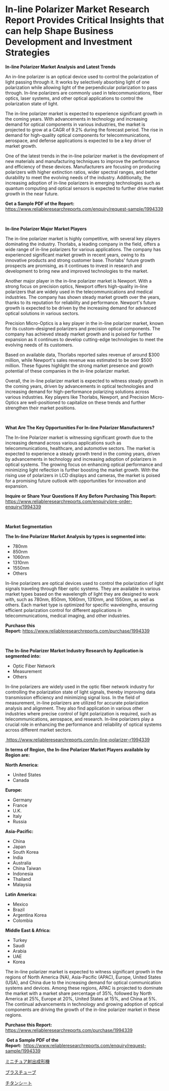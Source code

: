 <p><h1>In-line Polarizer Market Research Report Provides Critical Insights that can help Shape Business Development and Investment Strategies</h1></p><p><strong>In-line Polarizer Market Analysis and Latest Trends</strong></p>
<p><p>An in-line polarizer is an optical device used to control the polarization of light passing through it. It works by selectively absorbing light of one polarization while allowing light of the perpendicular polarization to pass through. In-line polarizers are commonly used in telecommunications, fiber optics, laser systems, and other optical applications to control the polarization state of light.</p><p>The in-line polarizer market is expected to experience significant growth in the coming years. With advancements in technology and increasing demand for optical components in various industries, the market is projected to grow at a CAGR of 9.2% during the forecast period. The rise in demand for high-quality optical components for telecommunications, aerospace, and defense applications is expected to be a key driver of market growth.</p><p>One of the latest trends in the in-line polarizer market is the development of new materials and manufacturing techniques to improve the performance and efficiency of these devices. Manufacturers are focusing on producing polarizers with higher extinction ratios, wider spectral ranges, and better durability to meet the evolving needs of the industry. Additionally, the increasing adoption of in-line polarizers in emerging technologies such as quantum computing and optical sensors is expected to further drive market growth in the near future.</p></p>
<p><strong>Get a Sample PDF of the Report:&nbsp;</strong> <a href="https://www.reliableresearchreports.com/enquiry/request-sample/1994339">https://www.reliableresearchreports.com/enquiry/request-sample/1994339</a></p>
<p>&nbsp;</p>
<p><strong>In-line Polarizer Major Market Players</strong></p>
<p><p>The in-line polarizer market is highly competitive, with several key players dominating the industry. Thorlabs, a leading company in the field, offers a wide range of in-line polarizers for various applications. The company has experienced significant market growth in recent years, owing to its innovative products and strong customer base. Thorlabs' future growth prospects are promising, as it continues to invest in research and development to bring new and improved technologies to the market.</p><p>Another major player in the in-line polarizer market is Newport. With a strong focus on precision optics, Newport offers high-quality in-line polarizers that are widely used in the telecommunications and medical industries. The company has shown steady market growth over the years, thanks to its reputation for reliability and performance. Newport's future growth is expected to be driven by the increasing demand for advanced optical solutions in various sectors.</p><p>Precision Micro-Optics is a key player in the in-line polarizer market, known for its custom-designed polarizers and precision optical components. The company has achieved steady market growth and is poised for further expansion as it continues to develop cutting-edge technologies to meet the evolving needs of its customers.</p><p>Based on available data, Thorlabs reported sales revenue of around $300 million, while Newport's sales revenue was estimated to be over $500 million. These figures highlight the strong market presence and growth potential of these companies in the in-line polarizer market.</p><p>Overall, the in-line polarizer market is expected to witness steady growth in the coming years, driven by advancements in optical technologies and increasing demand for high-performance polarizing solutions across various industries. Key players like Thorlabs, Newport, and Precision Micro-Optics are well-positioned to capitalize on these trends and further strengthen their market positions.</p></p>
<p>&nbsp;</p>
<p><strong>What Are The Key Opportunities For In-line Polarizer Manufacturers?</strong></p>
<p><p>The In-line Polarizer market is witnessing significant growth due to the increasing demand across various applications such as telecommunications, healthcare, and automotive sectors. The market is expected to experience a steady growth trend in the coming years, driven by advancements in technology and increasing adoption of polarizers in optical systems. The growing focus on enhancing optical performance and minimizing light reflection is further boosting the market growth. With the rising use of polarizers in LCD displays and cameras, the market is poised for a promising future outlook with opportunities for innovation and expansion.</p></p>
<p><strong>Inquire or Share Your Questions If Any Before Purchasing This Report:</strong> <a href="https://www.reliableresearchreports.com/enquiry/pre-order-enquiry/1994339">https://www.reliableresearchreports.com/enquiry/pre-order-enquiry/1994339</a></p>
<p>&nbsp;</p>
<p><strong>Market Segmentation</strong></p>
<p><strong>The In-line Polarizer Market Analysis by types is segmented into:</strong></p>
<p><ul><li>780nm</li><li>850nm</li><li>1060nm</li><li>1310nm</li><li>1550nm</li><li>Others</li></ul></p>
<p><p>In-line polarizers are optical devices used to control the polarization of light signals traveling through fiber optic systems. They are available in various market types based on the wavelength of light they are designed to work with, such as 780nm, 850nm, 1060nm, 1310nm, and 1550nm, as well as others. Each market type is optimized for specific wavelengths, ensuring efficient polarization control for different applications in telecommunications, medical imaging, and other industries.</p></p>
<p><strong>Purchase this Report:&nbsp;</strong><a href="https://www.reliableresearchreports.com/purchase/1994339">https://www.reliableresearchreports.com/purchase/1994339</a></p>
<p>&nbsp;</p>
<p><strong>The In-line Polarizer Market Industry Research by Application is segmented into:</strong></p>
<p><ul><li>Optic Fiber Network</li><li>Measurement</li><li>Others</li></ul></p>
<p><p>In-line polarizers are widely used in the optic fiber network industry for controlling the polarization state of light signals, thereby improving data transmission efficiency and minimizing signal loss. In the field of measurement, in-line polarizers are utilized for accurate polarization analysis and alignment. They also find application in various other industries where precise control of light polarization is required, such as telecommunications, aerospace, and research. In-line polarizers play a crucial role in enhancing the performance and reliability of optical systems across different market sectors.</p></p>
<p><a href="https://www.reliableresearchreports.com/in-line-polarizer-r1994339">&nbsp;https://www.reliableresearchreports.com/in-line-polarizer-r1994339</a></p>
<p><strong>In terms of Region, the In-line Polarizer Market Players available by Region are:</strong></p>
<p>
    <p> <strong> North America: </strong>
        <ul>
            <li>United States</li>
            <li>Canada</li>
        </ul>
        </p> 
    <p> <strong> Europe: </strong>
        <ul>
            <li>Germany</li>
            <li>France</li>
            <li>U.K.</li>
            <li>Italy</li>
            <li>Russia</li>
        </ul>
        </p> 
    <p> <strong> Asia-Pacific: </strong>
        <ul>
            <li>China</li>
            <li>Japan</li>
            <li>South Korea</li>
            <li>India</li>
            <li>Australia</li>
            <li>China Taiwan</li>
            <li>Indonesia</li>
            <li>Thailand</li>
            <li>Malaysia</li>
        </ul>
        </p> 
    <p> <strong> Latin America: </strong>
        <ul>
            <li>Mexico</li>
            <li>Brazil</li>
            <li>Argentina Korea</li>
            <li>Colombia</li>
        </ul>
        </p> 
    <p> <strong> Middle East & Africa: </strong>
        <ul>
            <li>Turkey</li>
            <li>Saudi</li>
            <li>Arabia</li>
            <li>UAE</li>
            <li>Korea</li>
        </ul>
    </p>
    </p>
<p><p>The in-line polarizer market is expected to witness significant growth in the regions of North America (NA), Asia-Pacific (APAC), Europe, United States (USA), and China due to the increasing demand for optical communication systems and devices. Among these regions, APAC is projected to dominate the market with a market share percentage of 35%, followed by North America at 25%, Europe at 20%, United States at 15%, and China at 5%. The continual advancements in technology and growing adoption of optical components are driving the growth of the in-line polarizer market in these regions.</p></p>
<p><strong>Purchase this Report: </strong><a href="https://www.reliableresearchreports.com/purchase/1994339">https://www.reliableresearchreports.com/purchase/1994339</a></p>
<p>&nbsp;<strong>Get a Sample PDF of the Report:&nbsp;&nbsp;</strong><a href="https://www.reliableresearchreports.com/enquiry/request-sample/1994339">https://www.reliableresearchreports.com/enquiry/request-sample/1994339</a></p>
<p><strong></strong></p>
<p><p><a href="https://github.com/oqxogxyvqe90775/Market-Research-Report-List-2/blob/main/496629745831.md">ミニチュア射出成形機</a></p><p><a href="https://github.com/AylinBeier/Market-Research-Report-List-1/blob/main/927039445830.md">ブラスチューブ</a></p><p><a href="https://github.com/VellaJacobi2023/Market-Research-Report-List-1/blob/main/173091045829.md">チタンシート</a></p></p>